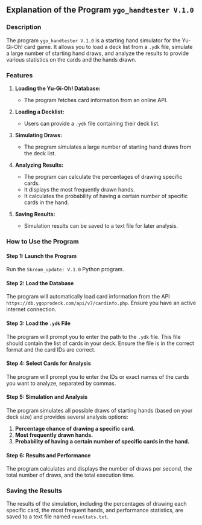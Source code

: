 ## Explanation of the Program `ygo_handtester V.1.0`

### Description
The program `ygo_handtester V.1.0` is a starting hand simulator for the Yu-Gi-Oh! card game. It allows you to load a deck list from a `.ydk` file, simulate a large number of starting hand draws, and analyze the results to provide various statistics on the cards and the hands drawn.

### Features
1. **Loading the Yu-Gi-Oh! Database:**
   - The program fetches card information from an online API.
   
2. **Loading a Decklist:**
   - Users can provide a `.ydk` file containing their deck list.
   
3. **Simulating Draws:**
   - The program simulates a large number of starting hand draws from the deck list.
   
4. **Analyzing Results:**
   - The program can calculate the percentages of drawing specific cards.
   - It displays the most frequently drawn hands.
   - It calculates the probability of having a certain number of specific cards in the hand.
   
5. **Saving Results:**
   - Simulation results can be saved to a text file for later analysis.

### How to Use the Program

#### Step 1: Launch the Program
Run the `Skream_update: V.1.0` Python program.

#### Step 2: Load the Database
The program will automatically load card information from the API `https://db.ygoprodeck.com/api/v7/cardinfo.php`. Ensure you have an active internet connection.

#### Step 3: Load the `.ydk` File
The program will prompt you to enter the path to the `.ydk` file. This file should contain the list of cards in your deck. Ensure the file is in the correct format and the card IDs are correct.

#### Step 4: Select Cards for Analysis
The program will prompt you to enter the IDs or exact names of the cards you want to analyze, separated by commas.

#### Step 5: Simulation and Analysis
The program simulates all possible draws of starting hands (based on your deck size) and provides several analysis options:

1. **Percentage chance of drawing a specific card.**
2. **Most frequently drawn hands.**
3. **Probability of having a certain number of specific cards in the hand.**

#### Step 6: Results and Performance
The program calculates and displays the number of draws per second, the total number of draws, and the total execution time.

### Saving the Results
The results of the simulation, including the percentages of drawing each specific card, the most frequent hands, and performance statistics, are saved to a text file named `resultats.txt`.

